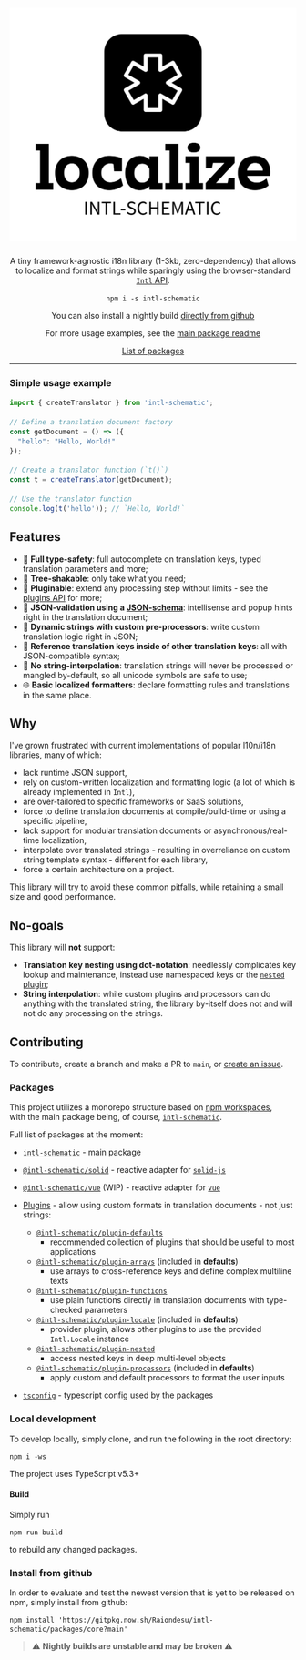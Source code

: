 <h1 align="center">
  <picture>
    <source media="(prefers-color-scheme: dark)" srcset="./logo/Dark%20Logo.svg">
    <source media="(prefers-color-scheme: light)" srcset="./logo/Light%20Logo.svg">
    <img alt="intl-schematic" src="./logo/Light%20Logo.svg">
  </picture>
</h1>

<div align="center">

A tiny framework-agnostic i18n library (1-3kb, zero-dependency) that allows to localize and format strings while sparingly using the browser-standard [`Intl` API](https://developer.mozilla.org/en-US/docs/Web/JavaScript/Reference/Global_Objects/Intl).

`npm i -s intl-schematic`

You can also install a nightly build [directly from github](#install-from-github)

For more usage examples, see the [main package readme](/packages/core/README.md)

[List of packages](#packages)

</div>

---

### Simple usage example

```ts
import { createTranslator } from 'intl-schematic';

// Define a translation document factory
const getDocument = () => ({
  "hello": "Hello, World!"
});

// Create a translator function (`t()`)
const t = createTranslator(getDocument);

// Use the translator function
console.log(t('hello')); // `Hello, World!`
```

## Features

- 🦺 **Full type-safety**: full autocomplete on translation keys, typed translation parameters and more;
- 🎄 **Tree-shakable**: only take what you need;
- 🔌 **Pluginable**: extend any processing step without limits - see the [plugins API](/packages/plugins/) for more;
- 📃 **JSON-validation using a [JSON-schema](/packages/core/README.md#using-with-json-schema)**: intellisense and popup hints right in the translation document;
- 🧵 **Dynamic strings with custom pre-processors**: write custom translation logic right in JSON;
- 📑 **Reference translation keys inside of other translation keys**: all with JSON-compatible syntax;
- 🚫 **No string-interpolation**: translation strings will never be processed or mangled by-default, so all unicode symbols are safe to use;
- 🌐 **Basic localized formatters**: declare formatting rules and translations in the same place.

## Why

I've grown frustrated with current implementations of popular l10n/i18n libraries, many of which:
- lack runtime JSON support,
- rely on custom-written localization and formatting logic (a lot of which is already implemented in `Intl`),
- are over-tailored to specific frameworks or SaaS solutions,
- force to define translation documents at compile/build-time or using a specific pipeline,
- lack support for modular translation documents or asynchronous/real-time localization,
- interpolate over translated strings - resulting in overreliance on custom string template syntax - different for each library,
- force a certain architecture on a project.

This library will try to avoid these common pitfalls, while retaining a small size and good performance.

## No-goals

This library will **not** support:
- **Translation key nesting using dot-notation**: needlessly complicates key lookup and maintenance, instead use namespaced keys or the [`nested` plugin](/packages/plugins/nested);
- **String interpolation**: while custom plugins and processors can do anything with the translated string,
the library by-itself does not and will not do any processing on the strings.

## Contributing

To contribute, create a branch and make a PR to `main`, or [create an issue](https://github.com/Raiondesu/intl-schematic/issues/new).

### Packages

This project utilizes a monorepo structure based on [npm workspaces](https://docs.npmjs.com/cli/v7/using-npm/workspaces/),\
with the main package being, of course, [`intl-schematic`](/packages/core/).

Full list of packages at the moment:
- [`intl-schematic`](/packages/core/) - main package
- [`@intl-schematic/solid`](/packages/solid/) - reactive adapter for [`solid-js`](https://www.solidjs.com)
- [`@intl-schematic/vue`](/packages/vue/) (WIP) - reactive adapter for [`vue`](https://vuejs.org)
- [Plugins](/packages/plugins/) - allow using custom formats in translation documents - not just strings:
  - [`@intl-schematic/plugin-defaults`](/packages/plugins/defaults/)
    - recommended collection of plugins that should be useful to most applications
  - [`@intl-schematic/plugin-arrays`](/packages/plugins/arrays/) (included in **defaults**)
    - use arrays to cross-reference keys and define complex multiline texts
  - [`@intl-schematic/plugin-functions`](/packages/plugins/functions/)
    - use plain functions directly in translation documents with type-checked parameters
  - [`@intl-schematic/plugin-locale`](/packages/plugins/locale/) (included in **defaults**)
    - provider plugin, allows other plugins to use the provided `Intl.Locale` instance
  - [`@intl-schematic/plugin-nested`](/packages/plugins/nested/)
    - access nested keys in deep multi-level objects
  - [`@intl-schematic/plugin-processors`](/packages/plugins/processors/) (included in **defaults**)
    - apply custom and default processors to format the user inputs

- [`tsconfig`](/packages/tsconfig/) - typescript config used by the packages

### Local development

To develop locally, simply clone, and run the following in the root directory:
```
npm i -ws
```

The project uses TypeScript v5.3+

#### Build

Simply run
```
npm run build
```
to rebuild any changed packages.

### Install from github

In order to evaluate and test the newest version that is yet to be released on npm, simply install from github:

```
npm install 'https://gitpkg.now.sh/Raiondesu/intl-schematic/packages/core?main'
```

> ⚠ **Nightly builds are unstable and may be broken** ⚠
